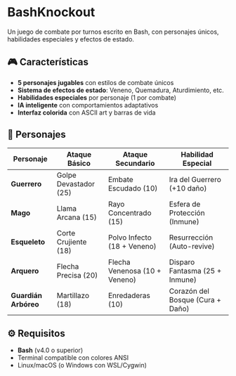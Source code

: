 # BashKnockout

Un juego de combate por turnos escrito en Bash, con personajes únicos, habilidades especiales y efectos de estado.

## 🎮 Características

- **5 personajes jugables** con estilos de combate únicos
- **Sistema de efectos de estado**: Veneno, Quemadura, Aturdimiento, etc.
- **Habilidades especiales** por personaje (1 por combate)
- **IA inteligente** con comportamientos adaptativos
- **Interfaz colorida** con ASCII art y barras de vida

## 👥 Personajes

| Personaje          | Ataque Básico          | Ataque Secundario       | Habilidad Especial       |
|--------------------|------------------------|-------------------------|--------------------------|
| **Guerrero**       | Golpe Devastador (25)  | Embate Escudado (10)    | Ira del Guerrero (+10 daño) |
| **Mago**           | Llama Arcana (15)      | Rayo Concentrado (15)   | Esfera de Protección (Inmune) |
| **Esqueleto**      | Corte Crujiente (18)   | Polvo Infecto (18 + Veneno) | Resurrección (Auto-revive) |
| **Arquero**        | Flecha Precisa (20)    | Flecha Venenosa (10 + Veneno) | Disparo Fantasma (25 + Inmune) |
| **Guardián Arbóreo**| Martillazo (18)      | Enredaderas (10)        | Corazón del Bosque (Cura + Daño) |

## ⚙️ Requisitos

- **Bash** (v4.0 o superior)
- Terminal compatible con colores ANSI
- Linux/macOS (o Windows con WSL/Cygwin)
